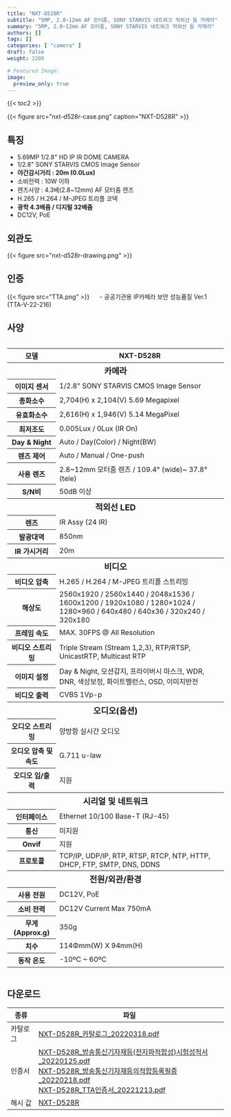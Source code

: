 ```yaml
---
title: "NXT-D528R"
subtitle: "5MP, 2.8~12mm AF 모터줌, SONY STARVIS 네트워크 적외선 돔 카메라"
summary: "5MP, 2.8~12mm AF 모터줌, SONY STARVIS 네트워크 적외선 돔 카메라"
authors: []
tags: []
categories: [ "camera" ]
draft: false
weight: 2200

# Featured Image:
image:
  preview_only: true
---
```


{{< toc2 >}}

<div class="container">
<div class="row justify-content-center align-items-center">
<div class="col-sm-6">

{{< figure src="nxt-d528r-case.png" caption="NXT-D528R" >}}

</div>
</div>
</div>

<div class="container">
<div class="row justify-content-center">
<div class="col-sm-6 pl-0">

## 특징

- 5.69MP 1/2.8" HD IP IR DOME CAMERA
- 1/2.8" SONY STARVIS CMOS Image Sensor
- **야간감시거리 : 20m (0.0Lux)**
- 소비전력 : 10W 이하
- 렌즈사양 : 4.3배(2.8~12mm) AF 모터줌 렌즈
- H.265 / H.264 / M-JPEG 트리플 코덱
- **광학 4.3배줌 / 디지털 32배줌**
- DC12V, PoE

</div>
<div class="col-sm-6 pl-0">

## 외관도

{{< figure src="nxt-d528r-drawing.png" >}}

</div>
</div>
</div>

## 인증

<div class="container">
<div class="row align-items-top">

{{< figure src="TTA.png" >}} &nbsp;&nbsp;&nbsp;&nbsp; - 공공기관용 IP카메라 보안 성능품질 Ver.1 (TTA-V-22-216)

</div>
</div>

## 사양

<div style="overflow-x: auto">
<table class="spec">
<thead>
<tr>
<th>모델</th>
<th>NXT-D528R</th>
</tr>
</thead>
<tbody>

<tr><th colspan="2" style="font-size: larger; font-weight: bolder">카메라</th></tr>
<tr><th>이미지 센서</th><td>1/2.8" SONY STARVIS CMOS Image Sensor</td></tr>
<tr><th>총화소수</th><td>2,704(H) x 2,104(V) 5.69 Megapixel</td></tr>
<tr><th>유효화소수</th><td>2,616(H) x 1,946(V) 5.14 MegaPixel</td></tr>
<tr><th>최저조도</th><td>0.005Lux / 0Lux (IR On)</td></tr>
<tr><th>Day & Night</th><td>Auto / Day(Color) / Night(BW)</td></tr>
<tr><th>렌즈 제어</th><td>Auto / Manual / One-push</td></tr>
<tr><th>사용 렌즈</th><td>2.8~12mm 모터줌 렌즈 / 109.4° (wide)~ 37.8° (tele)</td></tr>
<tr><th>S/N비</th><td>50dB 이상</td></tr>
<tr><th colspan="2" style="font-size: larger; font-weight: bolder">적외선 LED</th></tr>
<tr><th>렌즈</th><td>IR Assy (24 IR)</td></tr>
<tr><th>발광대역</th><td>850nm</td></tr>
<tr><th>IR 가시거리</th><td>20m</td></tr>
<tr><th colspan="2" style="font-size: larger; font-weight: bolder">비디오</th></tr>
<tr><th>비디오 압축</th><td>H.265 / H.264 / M-JPEG 트리플 스트리밍</td></tr>
<tr><th>해상도</th><td>2560x1920 / 2560x1440 / 2048x1536 / 1600x1200 / 1920x1080 / 1280×1024 / 1280×960 / 640x480 / 640x36 / 320x240 / 320x180</td></tr>
<tr><th>프레임 속도</th><td>MAX. 30FPS @ All Resolution</td></tr>
<tr><th>비디오 스트리밍</th><td>Triple Stream (Stream 1,2,3), RTP/RTSP, UnicastRTP, Multicast RTP</td></tr>
<tr><th>이미지 설정</th><td>Day & Night, 모션감지, 프라이버시 마스크, WDR, DNR, 색상보정, 화이트밸런스, OSD, 이미지반전</td></tr>
<tr><th>비디오 출력</th><td>CVBS 1Vp-p</td></tr>
<tr><th colspan="2" style="font-size: larger; font-weight: bolder">오디오(옵션)</th></tr>
<tr><th>오디오 스트리밍</td><td>양방항 실시간 오디오</td></tr>
<tr><th>오디오 압축 및 속도</td><td>G.711 u-law</td></tr>
<tr><th>오디오 입/출력</td><td>지원</td></tr>
<tr><th colspan="2" style="font-size: larger; font-weight: bolder">시리얼 및 네트워크</th></tr>
<tr><th>인터페이스</th><td>Ethernet 10/100 Base-T (RJ-45)</td></tr>
<tr><th>통신</th><td>미지원</td></tr>
<tr><th>Onvif</th><td>지원</td></tr>
<tr><th>프로토콜</th><td>TCP/IP, UDP/IP, RTP, RTSP, RTCP, NTP, HTTP, DHCP, FTP, SMTP, DNS, DDNS</td></tr>
<tr><th colspan="2" style="font-size: larger; font-weight: bolder">전원/외관/환경</th></tr>
<tr><th>사용 전원</th><td>DC12V, PoE</td></tr>
<tr><th>소비 전력</th><td>DC12V Current Max 750mA</td></tr>
<tr><th>무게(Approx.g)</th><td>350g</td></tr>
<tr><th>치수</th><td>114Φmm(W) X 94mm(H)</td></tr>
<tr><th>동작 온도</th><td>-10ºC ~ 60ºC</td></tr>
</tbody>
</table>
</div>

## 다운로드

종류 | 파일
---- | ----
카탈로그 | [NXT-D528R_카탈로그_20220318.pdf](NXT-D528R_카탈로그_20220318.pdf)
인증서 | [NXT-D528R_방송통신기자재등(전자파적합성)시험성적서_20220125.pdf](NXT-D528R_방송통신기자재등(전자파적합성)시험성적서_20220125.pdf)<br>[NXT-D528R_방송통신기자재등의적합등록필증_20220218.pdf](NXT-D528R_방송통신기자재등의적합등록필증_20220218.pdf)<br>[NXT-D528R_TTA인증서_20221213.pdf](NXT-D528R_TTA인증서_20221213.pdf)
해시 값 | [NXT-D528R](nxt-d528r-tta.txt)